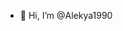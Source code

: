 - 👋 Hi, I’m @Alekya1990
  

<!---
Alekya1990/Alekya1990 is a ✨ special ✨ repository because its `README.md` (this file) appears on your GitHub profile.
You can click the Preview link to take a look at your changes.
--->
